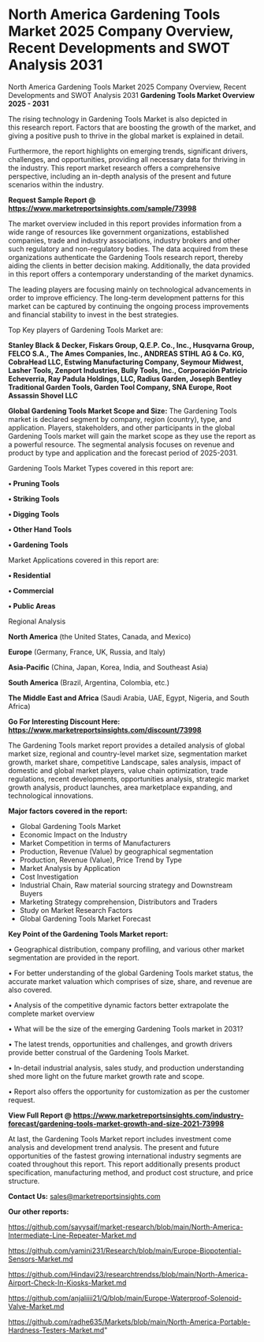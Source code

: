 # North America Gardening Tools Market 2025 Company Overview, Recent Developments and SWOT Analysis 2031
North America Gardening Tools Market 2025 Company Overview, Recent Developments and SWOT Analysis 2031
<Strong> Gardening Tools Market Overview 2025 - 2031</strong>

The rising technology in Gardening Tools Market is also depicted in this research report. Factors that are boosting the growth of the market, and giving a positive push to thrive in the global market is explained in detail.

Furthermore, the report highlights on emerging trends, significant drivers, challenges, and opportunities, providing all necessary data for thriving in the industry. This report market research offers a comprehensive perspective, including an in-depth analysis of the present and future scenarios within the industry.

<strong>Request Sample Report @ <a href=https://www.marketreportsinsights.com/sample/73998>https://www.marketreportsinsights.com/sample/73998</a></strong>

The market overview included in this report provides information from a wide range of resources like government organizations, established companies, trade and industry associations, industry brokers and other such regulatory and non-regulatory bodies. The data acquired from these organizations authenticate the Gardening Tools research report, thereby aiding the clients in better decision making. Additionally, the data provided in this report offers a contemporary understanding of the market dynamics.

The leading players are focusing mainly on technological advancements in order to improve efficiency. The long-term development patterns for this market can be captured by continuing the ongoing process improvements and financial stability to invest in the best strategies.

Top Key players of Gardening Tools Market are:

<strong>Stanley Black & Decker, Fiskars Group, Q.E.P. Co., Inc., Husqvarna Group, FELCO S.A., The Ames Companies, Inc., ANDREAS STIHL AG & Co. KG, CobraHead LLC, Estwing Manufacturing Company, Seymour Midwest, Lasher Tools, Zenport Industries, Bully Tools, Inc., Corporación Patricio Echeverria, Ray Padula Holdings, LLC, Radius Garden, Joseph Bentley Traditional Garden Tools, Garden Tool Company, SNA Europe, Root Assassin Shovel LLC</strong>

<strong><b>Global Gardening Tools Market Scope and Size:</b></strong>
The Gardening Tools market is declared segment by company, region (country), type, and application. Players, stakeholders, and other participants in the global Gardening Tools market will gain the market scope as they use the report as a powerful resource. The segmental analysis focuses on revenue and product by type and application and the forecast period of 2025-2031.

Gardening Tools Market Types covered in this report are:

<strong>• Pruning Tools

• Striking Tools

• Digging Tools

• Other Hand Tools

• Gardening Tools</strong>

Market Applications covered in this report are:

<strong>• Residential

• Commercial

• Public Areas</strong> 

Regional Analysis

<strong>North America</strong> (the United States, Canada, and Mexico)

<strong>Europe</strong> (Germany, France, UK, Russia, and Italy)

<strong>Asia-Pacific</strong> (China, Japan, Korea, India, and Southeast Asia)

<strong>South America</strong> (Brazil, Argentina, Colombia, etc.)

<strong>The Middle East and Africa</strong> (Saudi Arabia, UAE, Egypt, Nigeria, and South Africa)

<strong>Go For Interesting Discount Here: <a href=https://www.marketreportsinsights.com/discount/73998>https://www.marketreportsinsights.com/discount/73998</a></strong>

The Gardening Tools market report provides a detailed analysis of global market size, regional and country-level market size, segmentation market growth, market share, competitive Landscape, sales analysis, impact of domestic and global market players, value chain optimization, trade regulations, recent developments, opportunities analysis, strategic market growth analysis, product launches, area marketplace expanding, and technological innovations.

<strong><b>Major factors covered in the report:</b></strong>
<ul>
  <li>Global Gardening Tools Market </li>
  <li>Economic Impact on the Industry</li>
  <li>Market Competition in terms of Manufacturers</li>
  <li>Production, Revenue (Value) by geographical segmentation</li>
  <li>Production, Revenue (Value), Price Trend by Type</li>
  <li>Market Analysis by Application</li>
  <li>Cost Investigation</li>
  <li>Industrial Chain, Raw material sourcing strategy and Downstream Buyers</li>
  <li>Marketing Strategy comprehension, Distributors and Traders</li>
  <li>Study on Market Research Factors</li>
  <li>Global Gardening Tools Market Forecast</li>
</ul>

<strong><b>Key Point of the Gardening Tools Market report:</b></strong>

• Geographical distribution, company profiling, and various other market segmentation are provided in the report.

• For better understanding of the global Gardening Tools market status, the accurate market valuation which comprises of size, share, and revenue are also covered.

• Analysis of the competitive dynamic factors better extrapolate the complete market overview

• What will be the size of the emerging Gardening Tools market in 2031?

• The latest trends, opportunities and challenges, and growth drivers provide better construal of the Gardening Tools Market.

• In-detail industrial analysis, sales study, and production understanding shed more light on the future market growth rate and scope.

• Report also offers the opportunity for customization as per the customer request.

<strong><b>View Full Report @ <a href=https://www.marketreportsinsights.com/industry-forecast/gardening-tools-market-growth-and-size-2021-73998>https://www.marketreportsinsights.com/industry-forecast/gardening-tools-market-growth-and-size-2021-73998</a></b></strong>


At last, the Gardening Tools Market report includes investment come analysis and development trend analysis. The present and future opportunities of the fastest growing international industry segments are coated throughout this report. This report additionally presents product specification, manufacturing method, and product cost structure, and price structure.

<strong>Contact Us:</strong>
sales@marketreportsinsights.com

<strong>Our other reports:</strong>

<a href=https://github.com/sayysaif/market-research/blob/main/North-America-Intermediate-Line-Repeater-Market.md>https://github.com/sayysaif/market-research/blob/main/North-America-Intermediate-Line-Repeater-Market.md</a>

<a href=https://github.com/yamini231/Research/blob/main/Europe-Biopotential-Sensors-Market.md>https://github.com/yamini231/Research/blob/main/Europe-Biopotential-Sensors-Market.md</a>

<a href=https://github.com/Hindavi23/researchtrendss/blob/main/North-America-Airport-Check-In-Kiosks-Market.md>https://github.com/Hindavi23/researchtrendss/blob/main/North-America-Airport-Check-In-Kiosks-Market.md</a>

<a href=https://github.com/anjaliiii21/Q/blob/main/Europe-Waterproof-Solenoid-Valve-Market.md>https://github.com/anjaliiii21/Q/blob/main/Europe-Waterproof-Solenoid-Valve-Market.md</a>

<a href=https://github.com/radhe635/Markets/blob/main/North-America-Portable-Hardness-Testers-Market.md>https://github.com/radhe635/Markets/blob/main/North-America-Portable-Hardness-Testers-Market.md</a>"
